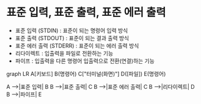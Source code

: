 # 표준 입력, 표준 출력, 표준 에러 출력

- 표준 입력 (STDIN) : 표준이 되는 명령어 입력 방식
- 표준 출력 (STDOUT) : 표준이 되는 결과 출력 방식
- 표준 에러 출력 (STDERR) : 표준이 되는 에러 출력 방식
- 리다이렉트 : 입출력을 파일로 전환하는 기능
- 파이프 : 입출력을 다른 명령어 입출력으로 전환(연결)하는 기능

graph LR
A[키보드]
B(명령어)
C["터미널(화면)"]
D([파일])
E(명령어)

A -->|표준 입력| B
B -->|표준 출력| C
B -->|표준 에러 출력| C
B -->|리다이렉트| D
B -->|파이프| E
